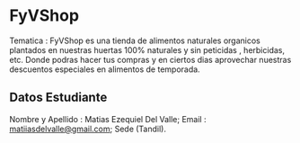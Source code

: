 # FyVShop
Tematica : 
FyVShop es una tienda de alimentos naturales organicos plantados en nuestras huertas 100% naturales y sin peticidas , herbicidas, etc.
Donde podras hacer tus compras y en ciertos dias aprovechar nuestras descuentos especiales en alimentos de temporada.

## Datos Estudiante

 Nombre y Apellido : Matias Ezequiel Del Valle; Email : matiiasdelvalle@gmail.com; Sede (Tandil).
